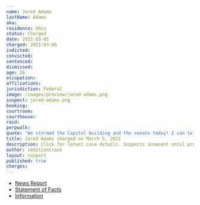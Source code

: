 ```yaml
---
name: Jared Adams
lastName: Adams
aka:
residence: Ohio
status: Charged
date: 2021-03-05
charged: 2021-03-05
indicted:
convicted: 
sentenced: 
dismissed: 
age: 26
occupation:
affiliations:
jurisdiction: Federal
image: /images/preview/jared-adams.png
suspect: jared-adams.png
booking:
courtroom:
courthouse:
raid:
perpwalk:
quote: "We stormed the Capitol building and the senate today! I can tell my grandchildren I was there!"
title: Jared Adams charged on March 5, 2021
description: Click for latest case details. Suspects innocent until proven guilty.
author: seditiontrack
layout: suspect
published: true
charges:
---
```

- [News Report](https://www.dispatch.com/story/news/politics/state/2021/03/09/plain-city-man-latest-ohioans-arrested-jan-6-capitol-riot/6923674002/)
- [Statement of Facts](https://extremism.gwu.edu/sites/g/files/zaxdzs2191/f/Jared%20Adams%20Statement%20of%20Facts.pdf)
- [Information](https://www.justice.gov/usao-dc/case-multi-defendant/file/1378326/download)
